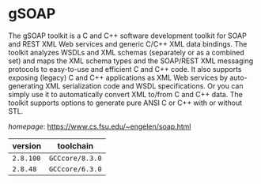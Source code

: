 # gSOAP

The gSOAP toolkit is a C and C++ software development toolkit for  SOAP and REST XML Web services and generic C/C++ XML data bindings.  The toolkit analyzes WSDLs and XML schemas (separately or as a combined set) and maps the XML schema types  and the SOAP/REST XML messaging protocols to easy-to-use and efficient C and C++ code.  It also supports exposing (legacy) C and C++ applications as XML Web services  by auto-generating XML serialization code and WSDL specifications.  Or you can simply use it to automatically convert XML to/from C and C++ data.  The toolkit supports options to generate pure ANSI C or C++ with or without STL.

*homepage*: <https://www.cs.fsu.edu/~engelen/soap.html>

version | toolchain
--------|----------
``2.8.100`` | ``GCCcore/8.3.0``
``2.8.48`` | ``GCCcore/6.3.0``
